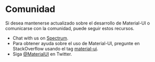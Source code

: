 # Comunidad

<p class="description">Si desea mantenerse actualizado sobre el desarrollo de Material-UI o comunicarse con la comunidad, puede seguir estos recursos.</p>

- Chat with us on [Spectrum](https://spectrum.chat/material-ui).
- Para obtener ayuda sobre el uso de Material-UI, pregunte en StackOverflow usando el tag [material-ui](https://stackoverflow.com/questions/tagged/material-ui).
- Siga [@MaterialUI](https://twitter.com/MaterialUI) en Twitter.